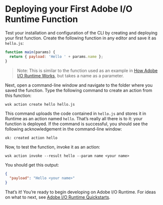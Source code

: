 # Deploying your First Adobe I/O Runtime Function

Test your installation and configuration of the CLI by creating and deploying your first function. Create the following function in any editor and save it as `hello.js`:

```js
function main(params) {
  return { payload: 'Hello ' + params.name };
}
```

> Note: This is similar to the function used as an example in [How Adobe I/O Runtime Works](../about/howitworks.md 'How it works'), but takes a name as a parameter.

Next, open a command-line window and navigate to the folder where you saved the function. Type the following command to create an action from this function:

`wsk action create hello hello.js`

This command uploads the code contained in `hello.js` and stores it in Runtime as an action named `hello`. That&rsquo;s really all there is to it: your function is deployed. If the command is successful, you should see the following acknowledgement in the command-line window:

`ok: created action hello`

Now, to test the function, invoke it as an action:

`wsk action invoke --result hello --param name <your name>`

You should get this output:

```json
{
  "payload": "Hello <your name>"
}
```

That&rsquo;s it! You&rsquo;re ready to begin developing on Adobe I/O Runtime. For ideas on what to next, see [Adobe I/O Runtime Quickstarts](quickstarts.md 'Quickstarts').
